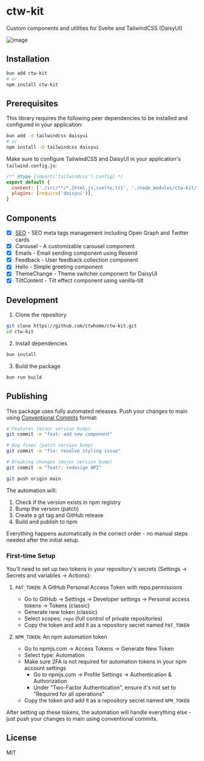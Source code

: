 # ctw-kit

Custom components and utilities for Svelte and TailwindCSS (DaisyUI)

![image](https://github.com/user-attachments/assets/5075818e-2b37-4db5-a4a5-ebd0a36c6bde)


## Installation

```bash
bun add ctw-kit
# or
npm install ctw-kit
```

## Prerequisites

This library requires the following peer dependencies to be installed and configured in your application:

```bash
bun add -d tailwindcss daisyui
# or
npm install -D tailwindcss daisyui
```

Make sure to configure TailwindCSS and DaisyUI in your application's `tailwind.config.js`:

```js
/** @type {import('tailwindcss').Config} */
export default {
  content: ['./src/**/*.{html,js,svelte,ts}', './node_modules/ctw-kit/**/*.{html,js,svelte,ts}'],
  plugins: [require('daisyui')],
}
```

## Components

- [x] [SEO](src/lib/components/SEO/README.md) - SEO meta tags management including Open Graph and Twitter cards
- [x] Carousel - A customizable carousel component
- [x] Emails - Email sending component using Resend
- [x] Feedback - User feedback collection component
- [x] Hello - Simple greeting component
- [x] ThemeChange - Theme switcher component for DaisyUI
- [x] TiltContent - Tilt effect component using vanilla-tilt

## Development

1. Clone the repository
```bash
git clone https://github.com/ctwhome/ctw-kit.git
cd ctw-kit
```

2. Install dependencies
```bash
bun install
```

3. Build the package
```bash
bun run build
```

## Publishing

This package uses fully automated releases. Push your changes to main using [Conventional Commits](https://www.conventionalcommits.org/) format:

```bash
# Features (minor version bump)
git commit -m "feat: add new component"

# Bug fixes (patch version bump)
git commit -m "fix: resolve styling issue"

# Breaking changes (major version bump)
git commit -m "feat!: redesign API"

git push origin main
```

The automation will:
1. Check if the version exists in npm registry
2. Bump the version (patch)
3. Create a git tag and GitHub release
4. Build and publish to npm

Everything happens automatically in the correct order - no manual steps needed after the initial setup.

### First-time Setup

You'll need to set up two tokens in your repository's secrets (Settings → Secrets and variables → Actions):

1. `PAT_TOKEN`: A GitHub Personal Access Token with repo permissions
   - Go to GitHub → Settings → Developer settings → Personal access tokens → Tokens (classic)
   - Generate new token (classic)
   - Select scopes: `repo` (full control of private repositories)
   - Copy the token and add it as a repository secret named `PAT_TOKEN`

2. `NPM_TOKEN`: An npm automation token
   - Go to npmjs.com → Access Tokens → Generate New Token
   - Select type: Automation
   - Make sure 2FA is not required for automation tokens in your npm account settings
     - Go to npmjs.com → Profile Settings → Authentication & Authorization
     - Under "Two-Factor Authentication", ensure it's not set to "Required for all operations"
   - Copy the token and add it as a repository secret named `NPM_TOKEN`

After setting up these tokens, the automation will handle everything else - just push your changes to main using conventional commits.

## License

MIT
